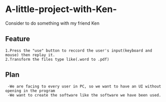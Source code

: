# A-little-project-with-Ken-
Consider to do something with my friend Ken

## Feature
	1.Press the "use" button to reccord the user's input(keyboard and mouse) then replay it.
   	2.Transform the files type like(.word to .pdf)

## Plan
   	 -We are facing to every user in PC, so we want to have an UI without opening in the program
	 -We want to create the software like the software we have been used.
